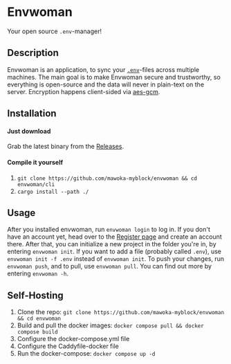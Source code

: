 # Envwoman
Your open source `.env`-manager!


## Description
Envwoman is an application, to sync your [`.env`](https://en.wikipedia.org/wiki/Environment_variable)-files across multiple machines. The main goal is to make Envwoman secure and trustworthy, so everything is open-source and the data will never in plain-text on the server. Encryption happens client-sided via [aes-gcm](https://en.wikipedia.org/wiki/Galois/Counter_Mode).

## Installation
#### Just download
Grab the latest binary from the [Releases](https://github.com/mawoka-myblock/envwoman/releases).

#### Compile it yourself
1. `git clone https://github.com/mawoka-myblock/envwoman && cd envwoman/cli`
1. `cargo install --path ./`

## Usage
After you installed envwoman, run `envwoman login` to log in. If you don't have an account yet, head over to the [Register page](https://envwoman.mawoka.eu/register?utm_medium=Github&utm_source=Readme) and create an account there. After that, you can initialize a new project in the folder you're in, by entering `envwoman init`. If you want to add a file (probably called `.env`), use `envwoman init -f .env` instead of `envwoman init`. To push your changes, run `envwoman push`, and to pull, use `envwoman pull`. You can find out more by entering `envwoman -h`.
## Self-Hosting
1. Clone the repo: `git clone https://github.com/mawoka-myblock/envwoman && cd envwoman`
2. Build and pull the docker images: `docker compose pull && docker compose build`
3. Configure the docker-compose.yml file
4. Configure the Caddyfile-docker file
5. Run the docker-compose: `docker compose up -d`
